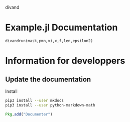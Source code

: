 
divand


# Example.jl Documentation

```@docs
divandrun(mask,pmn,xi,x,f,len,epsilon2)
```


# Information for developpers

## Update the documentation

Install

```bash
pip3 install --user mkdocs
pip3 install --user python-markdown-math
```

```julia
Pkg.add("Documenter")
```
